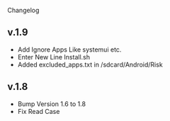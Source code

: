 Changelog 

## v.1.9

- Add Ignore Apps Like systemui etc.
- Enter New Line Install.sh
- Added excluded_apps.txt in /sdcard/Android/Risk

## v.1.8

- Bump Version 1.6 to 1.8
- Fix Read Case 